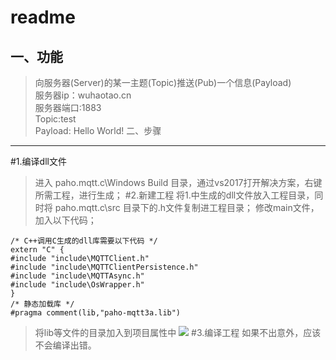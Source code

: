 readme
====================
一、功能
---------------------
	
> 向服务器(Server)的某一主题(Topic)推送(Pub)一个信息(Payload)</br>
>服务器ip：wuhaotao.cn</br>
>服务器端口:1883</br>
>Topic:test</br>
>Payload: Hello World!
二、步骤
----------------------
#1.编译dll文件
>进入 paho.mqtt.c\Windows Build 目录，通过vs2017打开解决方案，右键所需工程，进行生成；
#2.新建工程
>将1.中生成的dll文件放入工程目录，同时将 paho.mqtt.c\src 目录下的.h文件复制进工程目录；
>修改main文件，加入以下代码；

    /* C++调用C生成的dll库需要以下代码 */
    extern "C" {
    #include "include\MQTTClient.h"
    #include "include\MQTTClientPersistence.h"
    #include "include\MQTTAsync.h"
    #include "include\OsWrapper.h"
    }
	/* 静态加载库 */
    #pragma comment(lib,"paho-mqtt3a.lib")
>将lib等文件的目录加入到项目属性中
>![](https://i.imgur.com/kASzZN9.jpg)
#3.编译工程
>如果不出意外，应该不会编译出错。